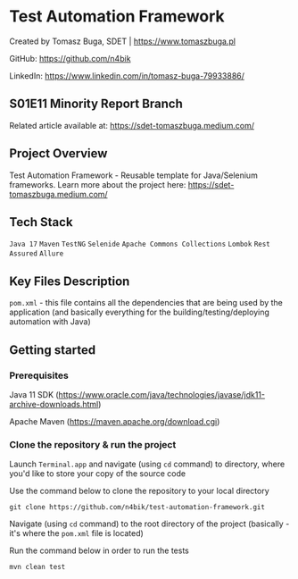 # Test Automation Framework

Created by Tomasz Buga, SDET | https://www.tomaszbuga.pl

GitHub: https://github.com/n4bik

LinkedIn: https://www.linkedin.com/in/tomasz-buga-79933886/

## S01E11 Minority Report Branch
Related article available at:
https://sdet-tomaszbuga.medium.com/

## Project Overview

Test Automation Framework - Reusable template for Java/Selenium frameworks. Learn more about the project here: https://sdet-tomaszbuga.medium.com/

## Tech Stack

`Java 17` `Maven` `TestNG` `Selenide` `Apache Commons Collections` `Lombok` `Rest Assured` `Allure`

## Key Files Description

`pom.xml` - this file contains all the dependencies that are being used by the application (and basically everything for the building/testing/deploying automation with Java)

## Getting started
### Prerequisites
Java 11 SDK (https://www.oracle.com/java/technologies/javase/jdk11-archive-downloads.html)

Apache Maven (https://maven.apache.org/download.cgi)

### Clone the repository & run the project
Launch `Terminal.app` and navigate (using `cd` command) to directory, where you'd like to store your copy of the source code

Use the command below to clone the repository to your local directory

```
git clone https://github.com/n4bik/test-automation-framework.git
``` 

Navigate (using `cd` command) to the root directory of the project (basically - it's where the `pom.xml` file is located)

Run the command below in order to run the tests

```
mvn clean test
```
